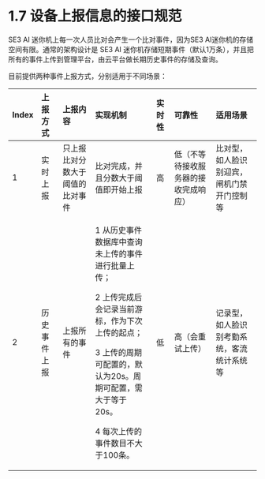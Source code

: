 # 1.7 设备上报信息的接口规范

SE3 AI 迷你机上每一次人员比对会产生一个比对事件，因为SE3 AI迷你机的存储空间有限。通常的架构设计是 SE3 AI 迷你机存储短期事件（默认1万条），并且把所有的事件上传到管理平台，由云平台做长期历史事件的存储及查询。

目前提供两种事件上报方式，分别适用于不同场景：



<table>
  <thead>
    <tr>
      <th style="text-align:left">Index</th>
      <th style="text-align:left">&#x4E0A;&#x62A5;&#x65B9;&#x5F0F;</th>
      <th style="text-align:left">&#x4E0A;&#x62A5;&#x5185;&#x5BB9;</th>
      <th style="text-align:left">&#x5B9E;&#x73B0;&#x673A;&#x5236;</th>
      <th style="text-align:left">&#x5B9E;&#x65F6;&#x6027;</th>
      <th style="text-align:left">&#x53EF;&#x9760;&#x6027;</th>
      <th style="text-align:left">&#x9002;&#x7528;&#x573A;&#x666F;</th>
    </tr>
  </thead>
  <tbody>
    <tr>
      <td style="text-align:left">1</td>
      <td style="text-align:left">&#x5B9E;&#x65F6;&#x4E0A;&#x62A5;</td>
      <td style="text-align:left">&#x53EA;&#x4E0A;&#x62A5;&#x6BD4;&#x5BF9;&#x5206;&#x6570;&#x5927;&#x4E8E;&#x9608;&#x503C;&#x7684;&#x6BD4;&#x5BF9;&#x4E8B;&#x4EF6;</td>
      <td
      style="text-align:left">&#x6BD4;&#x5BF9;&#x5B8C;&#x6210;&#xFF0C;&#x5E76;&#x4E14;&#x5206;&#x6570;&#x5927;&#x4E8E;&#x9608;&#x503C;&#x5373;&#x5F00;&#x59CB;&#x4E0A;&#x62A5;</td>
        <td
        style="text-align:left">&#x9AD8;</td>
          <td style="text-align:left">&#x4F4E;&#xFF08;&#x4E0D;&#x7B49;&#x5F85;&#x63A5;&#x6536;&#x670D;&#x52A1;&#x5668;&#x7684;&#x63A5;&#x6536;&#x5B8C;&#x6210;&#x54CD;&#x5E94;&#xFF09;</td>
          <td
          style="text-align:left">&#x6BD4;&#x5BF9;&#x578B;&#xFF0C;&#x5982;&#x4EBA;&#x8138;&#x8BC6;&#x522B;&#x8FCE;&#x5BBE;&#xFF0C;&#x95F8;&#x673A;&#x95E8;&#x7981;&#x5F00;&#x95E8;&#x63A7;&#x5236;&#x7B49;</td>
    </tr>
    <tr>
      <td style="text-align:left">2</td>
      <td style="text-align:left">&#x5386;&#x53F2;&#x4E8B;&#x4EF6;&#x4E0A;&#x62A5;</td>
      <td style="text-align:left">&#x4E0A;&#x62A5;&#x6240;&#x6709;&#x7684;&#x4E8B;&#x4EF6;</td>
      <td style="text-align:left">
        <p>1 &#x4ECE;&#x5386;&#x53F2;&#x4E8B;&#x4EF6;&#x6570;&#x636E;&#x5E93;&#x4E2D;&#x67E5;&#x8BE2;&#x672A;&#x4E0A;&#x4F20;&#x7684;&#x4E8B;&#x4EF6;&#x8FDB;&#x884C;&#x6279;&#x91CF;&#x4E0A;&#x4F20;&#xFF1B;</p>
        <p>2 &#x4E0A;&#x4F20;&#x5B8C;&#x6210;&#x540E;&#x4F1A;&#x8BB0;&#x5F55;&#x5F53;&#x524D;&#x6E38;&#x6807;&#xFF0C;&#x4F5C;&#x4E3A;&#x4E0B;&#x6B21;&#x4E0A;&#x4F20;&#x7684;&#x8D77;&#x70B9;&#xFF1B;</p>
        <p>3 &#x4E0A;&#x4F20;&#x7684;&#x5468;&#x671F;&#x53EF;&#x914D;&#x7F6E;&#x7684;&#xFF0C;&#x9ED8;&#x8BA4;&#x4E3A;20s&#x3002;&#x5468;&#x671F;&#x53EF;&#x914D;&#x7F6E;&#xFF0C;&#x9700;&#x5927;&#x4E8E;&#x7B49;&#x4E8E;20s&#x3002;</p>
        <p>4 &#x6BCF;&#x6B21;&#x4E0A;&#x4F20;&#x7684;&#x4E8B;&#x4EF6;&#x6570;&#x76EE;&#x4E0D;&#x5927;&#x4E8E;100&#x6761;&#x3002;</p>
      </td>
      <td style="text-align:left">&#x4F4E;</td>
      <td style="text-align:left">&#x9AD8;&#xFF08;&#x4F1A;&#x91CD;&#x8BD5;&#x4E0A;&#x4F20;&#xFF09;</td>
      <td
      style="text-align:left">&#x8BB0;&#x5F55;&#x578B;&#xFF0C;&#x5982;&#x4EBA;&#x8138;&#x8BC6;&#x522B;&#x8003;&#x52E4;&#x7CFB;&#x7EDF;&#xFF0C;&#x5BA2;&#x6D41;&#x7EDF;&#x8BA1;&#x7CFB;&#x7EDF;&#x7B49;</td>
    </tr>
  </tbody>
</table>